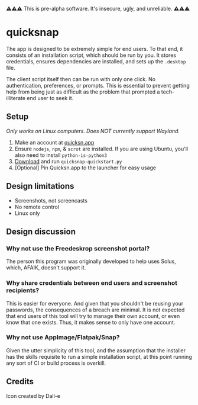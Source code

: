 ⚠️⚠️⚠️ This is pre-alpha software. It's insecure, ugly, and unreliable. ⚠️⚠️⚠️

# quicksnap

The app is designed to be extremely simple for end users. To that end, it consists of an installation script, which should be run by you. It stores credentials, ensures dependencies are installed, and sets up the `.desktop` file.

The client script itself then can be run with only one click. No authentication, preferences, or prompts. This is essential to prevent getting help from being just as difficult as the problem that prompted a tech-illiterate end user to seek it.

## Setup
*Only works on Linux computers. Does NOT currently support Wayland.*
1. Make an account at [quicksn.app](https://quicksn.app)
2. Ensure `nodejs`, `npm`, & `scrot` are installed. If you are using Ubuntu, you'll also need to install `python-is-python3`
3. [Download](https://raw.githubusercontent.com/jomra/quicksnap/main/quicksnap-quickstart.py) and run `quicksnap-quickstart.py`
4. [Optional] Pin Quicksn.app to the launcher for easy usage

## Design limitations
* Screenshots, not screencasts
* No remote control
* Linux only

## Design discussion
### Why not use the Freedeskrop screenshot portal? 
The person this program was originally developed to help uses Solus, which, AFAIK, doesn't support it. 
### Why share credentials between end users and screenshot recipients?
This is easier for everyone. And given that you shouldn't be reusing your passwords, the consequences of a breach are minimal. It is not expected that end users of this tool will try to manage their own account, or even know that one exists. Thus, it makes sense to only have one account.
### Why not use AppImage/Flatpak/Snap?
Given the utter simplicity of this tool, and the assumption that the installer has the skills requisite to run a simple installation script, at this point running any sort of CI or build process is overkill.

## Credits
Icon created by Dall-e

